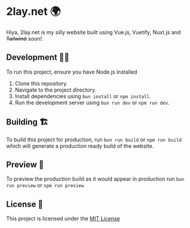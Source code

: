 # 2lay.net 🌍
Hiya, 2lay.net is my silly website built using Vue.js, Vuetify, Nuxt.js and ~~Tailwind~~ *soon!*.

## Development 👨‍💻

To run this project, ensure you have Node.js installed
1. Clone this repository.
2. Navigate to the project directory.
3. Install dependencies using ``bun install`` or ``npm install``.
4. Run the development server using ``bun run dev`` or ``npm run dev``.

## Building 🏗️
To build this project for production, run ``bun run build`` or ``npm run build`` which will generate a production ready build of the website.

## Preview 👀
To preview the production build as it would appear in production run ``bun run preview`` or ``npm run preview``

## License 📝
This project is licensed under the [MIT License](https://github.com/2lay/2lay.net/blob/main/LICENSE)

